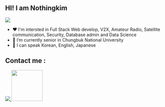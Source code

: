<!--
**nothingkim/nothingKim** is a ✨ _special_ ✨ repository because its `README.md` (this file) appears on your GitHub profile.

Here are some ideas to get you started:

- 🔭 I’m currently working on ...
- 🌱 I’m currently learning ...
- 👯 I’m looking to collaborate on ...
- 🤔 I’m looking for help with ...
- 💬 Ask me about ...
- 📫 How to reach me: ...
- 😄 Pronouns: ...
- ⚡ Fun fact: ...
-->

## HI! I am Nothingkim 
![](https://komarev.com/ghpvc/?username=nothingkim&color=ff69b4)
- ❤️ I'm intersted in Full Stack Web develop, V2X, Amateur Radio, Satellite communication, Security, Database admin and Data Science 
- 🌱 I’m currently senior in Chungbuk National University
- 💬 I can speak Korean, English, Japanese

## Contact me :
<a href="https://www.youtube.com/@nothingkim" target="_blank"> <img src="https://img.shields.io/badge/youtube-FF0000?style=for-the-badge&logo=youtube&logoColor=white">
<a href="https://www.qrz.com/db/DS3QOD" target="_blank"> <img src="https://cdn-bio.qrz.com/z/lu2dgz/qrz_logo.jpg?p=34162b4aed11781f2a1bc153d1b5ab3b" width = "100px" background="white">

